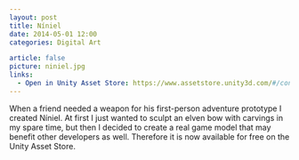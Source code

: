 ```yaml
---
layout: post
title: Níniel
date: 2014-05-01 12:00
categories: Digital Art

article: false
picture: niniel.jpg
links:
  - Open in Unity Asset Store: https://www.assetstore.unity3d.com/#/content/17728
---
```


When a friend needed a weapon for his first-person adventure prototype I created Níniel. At first I just wanted to sculpt an elven bow with carvings in my spare time, but then I decided to create a real game model that may benefit other developers as well. Therefore it is now available for free on the Unity Asset Store.
